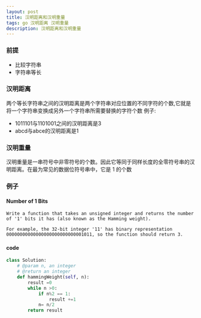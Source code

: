 ```yaml
---
layout: post
title: 汉明距离和汉明重量
tags: go 汉明距离 汉明重量
description: 汉明距离和汉明重量 
---
```

### 前提
*   比较字符串
*   字符串等长
### 汉明距离
两个等长字符串之间的汉明距离是两个字符串对应位置的不同字符的个数,它就是将一个字符串变换成另外一个字符串所需要替换的字符个数
例子:
*   1011101与1101001之间的汉明距离是3
*   abcd与abce的汉明距离是1
### 汉明重量
汉明重量是一串符号中非零符号的个数。因此它等同于同样长度的全零符号串的汉明距离。在最为常见的数据位符号串中，它是 1 的个数
### 例子
#### Number of 1 Bits 
    Write a function that takes an unsigned integer and returns the number of '1' bits it has (also known as the Hamming weight).

    For example, the 32-bit integer '11' has binary representation 00000000000000000000000000001011, so the function should return 3.
#### code

``` python
class Solution:
    # @param n, an integer
    # @return an integer
    def hammingWeight(self, n):
        result =0
        while n >0:
            if n%2 == 1:
                result +=1
            n= n/2
        return result
```
